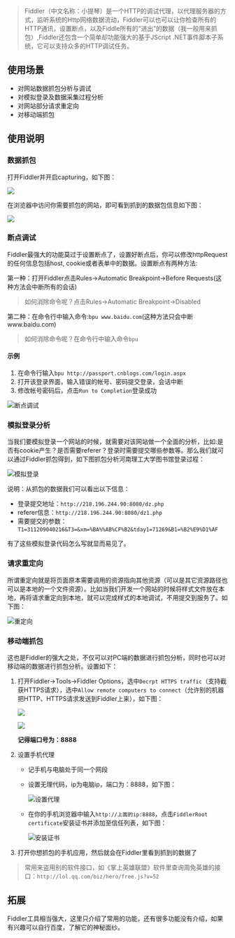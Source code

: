 > Fiddler（中文名称：小提琴）是一个HTTP的调试代理，以代理服务器的方式，监听系统的Http网络数据流动，Fiddler可以也可以让你检查所有的HTTP通讯，设置断点，以及Fiddle所有的“进出”的数据（我一般用来抓包）,Fiddler还包含一个简单却功能强大的基于JScript .NET事件脚本子系统，它可以支持众多的HTTP调试任务。

## 使用场景

* 对网站数据抓包分析与调试
* 对模拟登录及数据采集过程分析
* 对网站部分请求重定向
* 对移动端抓包

## 使用说明

### 数据抓包

打开Fiddler并开启capturing，如下图：

![](http://oo5edb6t9.bkt.clouddn.com/14918100763832.jpg)

在浏览器中访问你需要抓包的网站，即可看到抓到的数据包信息如下图：

![](http://oo5edb6t9.bkt.clouddn.com/14918101119749.jpg)

### 断点调试

Fiddler最强大的功能莫过于设置断点了，设置好断点后，你可以修改httpRequest 的任何信息包括host, cookie或者表单中的数据。设置断点有两种方法:

第一种：打开Fiddler点击Rules->Automatic Breakpoint->Before Requests(这种方法会中断所有的会话)

> 如何消除命令呢？点击Rules->Automatic Breakpoint->Disabled

第二种：在命令行中输入命令:`bpu www.baidu.com`(这种方法只会中断www.baidu.com)

> 如何消除命令呢？在命令行中输入命令`bpu`

#### 示例

1. 在命令行输入`bpu http://passport.cnblogs.com/login.aspx`
2. 打开该登录界面，输入错误的帐号、密码提交登录，会话中断
3. 修改帐号密码后，点击`Run to Completion`登录成功

![断点调试](http://oo5edb6t9.bkt.clouddn.com/14918101427515.jpg)

### 模拟登录分析

当我们要模拟登录一个网站的时候，就需要对该网站做一个全面的分析，比如:是否有cookie产生？是否需要referer？登录时需要提交哪些参数等。那么我们就可以通过Fiddler抓包得到，如下图抓包分析河南理工大学图书馆登录过程：

![模拟登录](http://oo5edb6t9.bkt.clouddn.com/14918101928299.jpg)

说明：从抓包的数据我们可以看出以下信息：

* 登录提交地址：`http://218.196.244.90:8080/dz.php`
* referer信息：`http://218.196.244.90:8080/dz1.php`
* 需要提交的参数：`T1=311209040216&T3=&xm=%BA%%AB%CF%B2&tday1=71269&B1=%B2%E9%D1%AF`

有了这些模拟登录代码怎么写就显而易见了。

### 请求重定向

所谓重定向就是将页面原本需要调用的资源指向其他资源（可以是其它资源路径也可以是本地的一个文件资源）。比如当我们开发一个网站的时候将样式文件放在本地，再将请求重定向到本地，就可以完成样式的本地调试，不用提交到服务了。如下图：

![重定向](http://oo5edb6t9.bkt.clouddn.com/14918102380195.jpg)

### 移动端抓包

这也是Fiddler的强大之处，不仅可以对PC端的数据进行抓包分析，同时也可以对移动端的数据进行抓包分析。设置如下：

1. 打开Fiddler->Tools->Fiddler Options，选中`Decrpt HTTPS traffic`（支持截获HTTPS请求），选中`Allow remote computers to connect`（允许别的机器把HTTP、HTTPS请求发送到Fiddler上来），如下图：

    ![](http://oo5edb6t9.bkt.clouddn.com/14918102988016.jpg)  

    ![](http://oo5edb6t9.bkt.clouddn.com/14918103229384.jpg)

    **记得端口号为：8888**

2. 设置手机代理
    * 记手机与电脑处于同一个网段
    * 设置无理代码，ip为电脑ip，端口为：8888，如下图：
        
        ![设置代理](http://oo5edb6t9.bkt.clouddn.com/14918113971300.jpg)
    
    * 在你的手机浏览器中输入`http://上面的ip:8888`，点击`FiddlerRoot certificate`安装证书并添加至信任列表，如下图：
    
        ![安装证书](http://oo5edb6t9.bkt.clouddn.com/14918114271665.jpg)

3. 打开你想抓包的手机应用，然后就会在Fiddler里看到抓到的数据了

> 常用来盗用别的软件接口，如《掌上英雄联盟》软件里查询周免英雄的接口：`http://lol.qq.com/biz/hero/free.js?v=52`

## 拓展

Fiddler工具相当强大，这里只介绍了常用的功能，还有很多功能没有介绍，如果有兴趣可以自行百度，了解它的神秘面纱。

